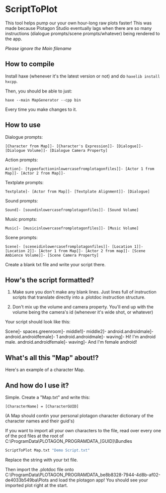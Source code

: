 # ScriptToPlot
This tool helps pump our your own hour-long raw plots faster! This was made because Plotagon Studio eventually lags when there are so many instructions (dialogue prompts/scene prompts/whatever) being rendered to the app.

*Please ignore the Main filename*

## How to compile

Install haxe (whenever it's the latest version or not) and do `haxelib install hxcpp`.

Then, you should be able to just:

```
haxe --main MapGenerator --cpp bin
```

Every time you make changes to it.

## How to use

Dialogue prompts:

```
[Character from Map]]- [Character's Expression]]- [Dialogue]]- [Dialogue Volume]]- [Dialogue Camera Property]
```

Action prompts:

```
Action]- [typeofactioninlowercasefromplotagonfiles]]- [Actor 1 from Map]]- [Actor 2 from Map]]- 
```

Textplate prompts:

```
Textplate]- [Actor from Map]]- [Textplate Alignment]]- [Dialogue]
```

Sound prompts:

```
Sound]- [soundinlowercasefromplotagonfiles]]- [Sound Volume]
```

Music prompts:

```
Music]- [musicinlowercasefromplotagonfiles]]- [Music Volume]
```

Scene prompts:

```
Scene]- [sceneidinlowercasefromplotagonfiles]]- [Location 1]]- [Location 2]]- [Actor 1 from Map]]- [Actor 2 from map]]- [Scene Ambience Volume]]- [Scene Camera Property]
```

Create a blank txt file and write your script there.

## How's the script formatted?

1. Make sure you don't make any blank lines. Just lines full of instruction scripts that translate directly into a .plotdoc instruction structure.

2. Don't mix up the volume and camera property. You'll end up with the volume being the camera's id (whenever it's wide shot, or whatever)

Your script should look like this:

Scene]- spaces.greenroom]- middle1]- middle2]- android.androidmale]- android.androidfemale]- 1
android.androidmale]- waving]- Hi! I'm android male.
android.androidfemale]- waving]- And I'm female android!

## What's all this "Map" about!?

Here's an example of a character Map.

## And how do I use it?

Simple. Create a "Map.txt" and write this:

```
[CharacterName] = [CharacterGUID]
```

(A Map should contin your personal plotagon character dictionary of the character names and their guid's)

If you want to import all your own characters to the file, read over every one of the pcd files at the root of C:\ProgramData\PLOTAGON_PROGRAMDATA_[GUID]\Bundles

```bat
ScriptToPlot Map.txt "Demo Script.txt"
```

Replace the string with your txt file.

Then import the .plotdoc file onto C:\ProgramData\PLOTAGON_PROGRAMDATA_be8b8328-7944-4d8b-af02-de4033b549ba\Plots and load the plotagon app! You should see your imported plot right at the start.
